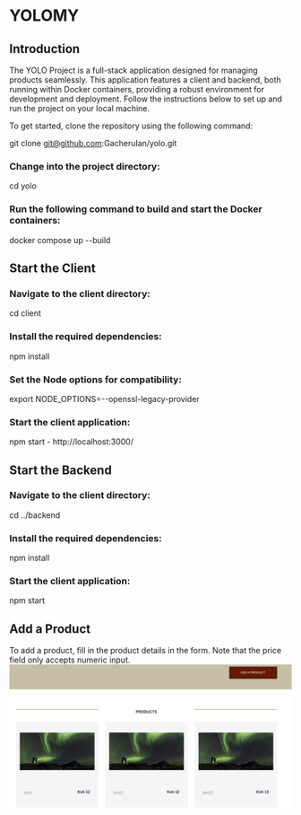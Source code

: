 # YOLOMY

## Introduction

The YOLO Project is a full-stack application designed for managing products seamlessly. This application features a client and backend, both running within Docker containers, providing a robust environment for development and deployment. Follow the instructions below to set up and run the project on your local machine.

To get started, clone the repository using the following command:


git clone git@github.com:GacheruIan/yolo.git



### Change into the project directory:
cd yolo
### Run the following command to build and start the Docker containers:
docker compose up --build

## Start the Client

### Navigate to the client directory:
cd client
### Install the required dependencies:
npm install
### Set the Node options for compatibility:
export NODE_OPTIONS=--openssl-legacy-provider
### Start the client application:
npm start - http://localhost:3000/


## Start the Backend

### Navigate to the client directory:
cd ../backend
### Install the required dependencies:
npm install
### Start the client application:
npm start 

## Add a Product
To add a product, fill in the product details in the form. Note that the price field only accepts numeric input.
<img src="./client/src/images/Pasted image.png" alt="TagsDocker" />

